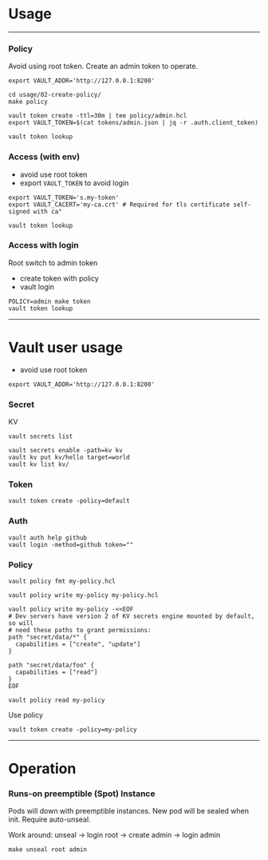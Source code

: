 # Usage

---

### Policy

Avoid using root token. Create an admin token to operate.
```
export VAULT_ADDR='http://127.0.0.1:8200'

cd usage/02-create-policy/
make policy

vault token create -ttl=30m | tee policy/admin.hcl
export VAULT_TOKEN=$(cat tokens/admin.json | jq -r .auth.client_token)

vault token lookup
```

### Access (with env)

- avoid use root token
- export `VAULT_TOKEN` to avoid login

```
export VAULT_TOKEN='s.my-token'
export VAULT_CACERT='my-ca.crt' # Required for tls certificate self-signed with ca"

vault token lookup
```

### Access with login

Root switch to admin token
- create token with policy
- vault login

```
POLICY=admin make token
vault token lookup
```

---

# Vault user usage

- avoid use root token

```
export VAULT_ADDR='http://127.0.0.1:8200'
```

### Secret

KV
```
vault secrets list

vault secrets enable -path=kv kv
vault kv put kv/hello target=world
vault kv list kv/
```

### Token

```
vault token create -policy=default
```

### Auth

```
vault auth help github
vault login -method=github token=""
```

### Policy

```
vault policy fmt my-policy.hcl
```

```
vault policy write my-policy my-policy.hcl

vault policy write my-policy -<<EOF
# Dev servers have version 2 of KV secrets engine mounted by default, so will
# need these paths to grant permissions:
path "secret/data/*" {
  capabilities = ["create", "update"]
}

path "secret/data/foo" {
  capabilities = ["read"]
}
EOF

vault policy read my-policy
```

Use policy
```
vault token create -policy=my-policy
```

---

# Operation

### Runs-on preemptible (Spot) Instance

Pods will down with preemptible instances. New pod will be sealed when init. Require auto-unseal.

Work around: unseal -> login root -> create admin -> login admin
```
make unseal root admin
```
